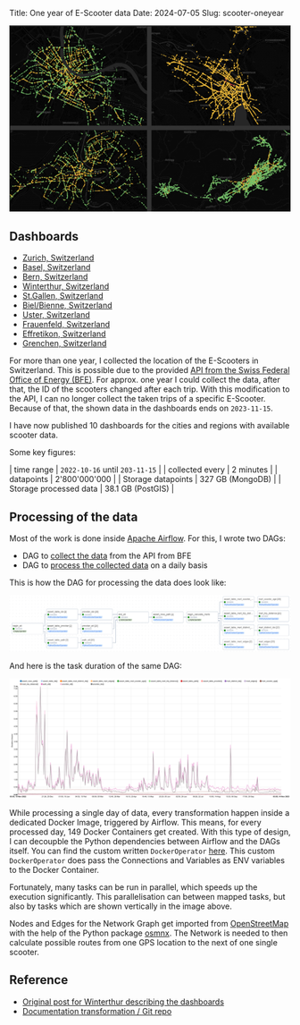 Title: One year of E-Scooter data
Date: 2024-07-05
Slug: scooter-oneyear

![Thumbnail](../images/oneyear_escooter_thumbnail.png)

## Dashboards
* [Zurich, Switzerland](https://grafana.bardos.dev/public-dashboards/b6f7b7c275d747359dcb6602859a5df0)
* [Basel, Switzerland](https://grafana.bardos.dev/public-dashboards/094c36477d3d4de286e29a247ae083d4)
* [Bern, Switzerland](https://grafana.bardos.dev/public-dashboards/d3d593f0575844a9a5cd55053b2bf07a)
* [Winterthur, Switzerland](https://grafana.bardos.dev/public-dashboards/773b4473fea14b5eaa464a3d5d7d46d8)
* [St.Gallen, Switzerland](https://grafana.bardos.dev/public-dashboards/2cc3ba30e84c43938f7db016218c7de7)
* [Biel/Bienne, Switzerland](https://grafana.bardos.dev/public-dashboards/be04a0072eef47c8b0ca34baa0899153)
* [Uster, Switzerland](https://grafana.bardos.dev/public-dashboards/e6f8513db2b8405dafbe9f636d4e4ce8)
* [Frauenfeld, Switzerland](https://grafana.bardos.dev/public-dashboards/a185c2532b2c4bcaac97188dc5daede3)
* [Effretikon, Switzerland](https://grafana.bardos.dev/public-dashboards/b11e30f31a864fc29547c1109f98f145)
* [Grenchen, Switzerland](https://grafana.bardos.dev/public-dashboards/06877745c3714e3d80f613cc69e3e7d5)

For more than one year, I collected the location of the E-Scooters in Switzerland. This is possible due to the provided [API from the Swiss Federal Office of Energy (BFE)](https://opendata.swiss/de/dataset/standorte-und-verfugbarkeit-von-shared-mobility-angeboten). For approx. one year I could collect the data, after that, the ID of the scooters changed after each trip. With this modification to the API, I can no longer collect the taken trips of a specific E-Scooter. Because of that, the shown data in the dashboards ends on `2023-11-15`.

I have now published 10 dashboards for the cities and regions with available scooter data.

Some key figures:

| time range | `2022-10-16` until `203-11-15` |
| collected every | 2 minutes |
| datapoints | 2'800'000'000 |
| Storage datapoints | 327 GB (MongoDB)  |
| Storage processed data | 38.1 GB (PostGIS)  |

## Processing of the data

Most of the work is done inside [Apache Airflow](https://airflow.apache.org/). For this, I wrote two DAGs:

* DAG to [collect the data](https://github.com/fbardos/shared_mobility_wthur/blob/main/airflow/dag_collect_shared_mobility.py) from the API from BFE
* DAG to [process the collected data](https://github.com/fbardos/shared_mobility_wthur/blob/main/airflow/dag_shared_mobility.py) on a daily basis

This is how the DAG for processing the data does look like:

![Airflow Dag Graph](../images/oneyear_escooter_dag_graph.png)

And here is the task duration of the same DAG:

![Airflow Dag Graph](../images/oneyear_escooter_dag_duration.png)

While processing a single day of data, every transformation happen inside a dedicated Docker Image, triggered by Airflow.
This means, for every processed day, 149 Docker Containers get created. With this type of design, I can decoupble the Python dependencies between Airflow and the DAGs itself.
You can find the custom written `DockerOperator` [here](https://github.com/fbardos/python_docker_operator). This custom `DockerOperator` does pass the Connections and Variables as ENV variables to the Docker Container.

Fortunately, many tasks can be run in parallel, which speeds up the execution significantly. This parallelisation can between mapped tasks, but also by tasks which are shown vertically in the image above.

Nodes and Edges for the Network Graph get imported from [OpenStreetMap](https://www.openstreetmap.org/) with the help of the Python package [osmnx](https://pypi.org/project/osmnx/). The Network is needed to then calculate possible routes from one GPS location to the next of one single scooter.

## Reference
* [Original post for Winterthur describing the dashboards](https://bardos.dev/e-scooter-dashboard-overview.html)
* [Documentation transformation / Git repo](https://github.com/fbardos/shared_mobility_wthur)
